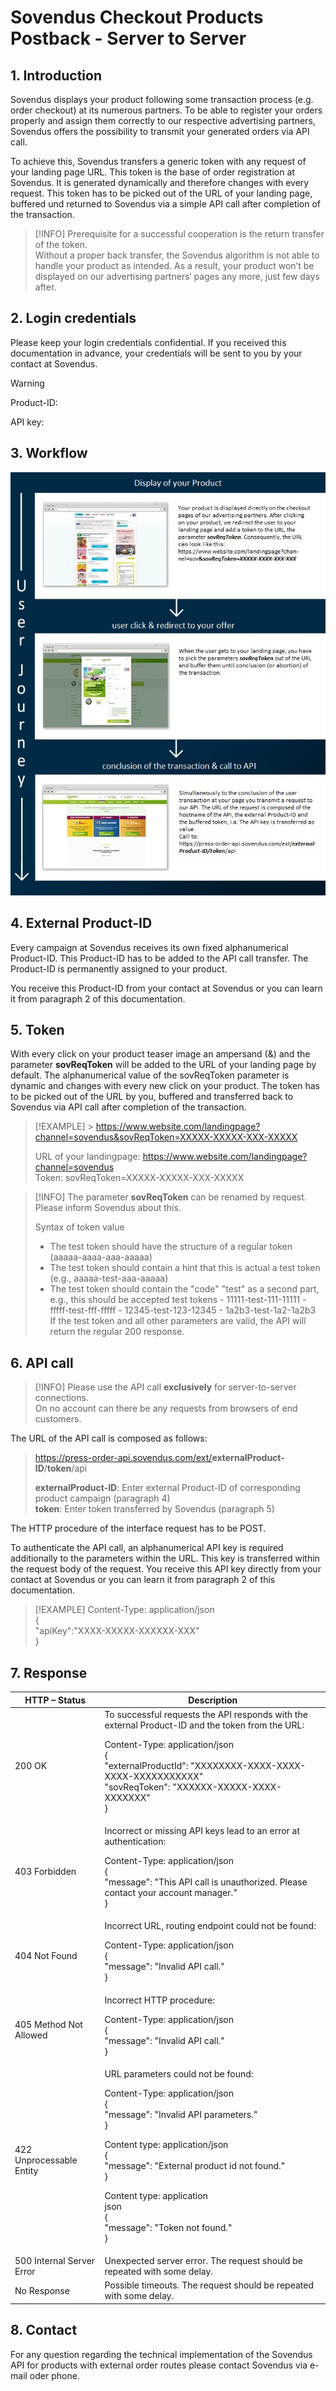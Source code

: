 # Sovendus Checkout Products Postback - Server to Server

## 1. Introduction

Sovendus displays your product following some transaction process (e.g. order checkout) at its numerous partners. To be able to register your orders properly and assign them correctly to our respective advertising partners, Sovendus offers the possibility to transmit your generated orders via API call.

To achieve this, Sovendus transfers a generic token with any request of your landing page URL. This token is the base of order registration at Sovendus. It is generated dynamically and therefore changes with every request. This token has to be picked out of the URL of your landing page, buffered und returned to Sovendus via a simple API call after completion of the transaction.

> [!INFO]
> Prerequisite for a successful cooperation is the return transfer of the token.  
> Without a proper back transfer, the Sovendus algorithm is not able to handle your product as intended. As a
> result, your product won’t be displayed on our advertising partners‘ pages any more, just few days after.

## 2. Login credentials

Please keep your login credentials confidential. If you received this documentation in advance, your credentials will be sent to you by your contact at Sovendus.

> [!WARNING]
> Product-ID:
>
> API key:

## 3. Workflow

![Workflow-image](https://raw.githubusercontent.com/Sovendus-GmbH/Generic-Sovendus-Checkout-Products-Postback-Integration-Documentation/main/workflowimg.png)

## 4. External Product-ID

Every campaign at Sovendus receives its own fixed alphanumerical Product-ID. This Product-ID has to be added to the API call transfer. The Product-ID is permanently assigned to your product.

You receive this Product-ID from your contact at Sovendus or you can learn it from paragraph 2 of this documentation.

## 5. Token

With every click on your product teaser image an ampersand (&) and the parameter **sovReqToken** will be added to the URL of your landing page by default. The alphanumerical value of the sovReqToken parameter is dynamic and changes with every new click on your product. The token has to be picked out of the URL by you, buffered and transferred back to Sovendus via API call after completion of the transaction.

> [!EXAMPLE] > https://www.website.com/landingpage?channel=sovendus&sovReqToken=XXXXX-XXXXX-XXX-XXXXX
>
> URL of your landingpage: https://www.website.com/landingpage?channel=sovendus  
> Token: sovReqToken=XXXXX-XXXXX-XXX-XXXXX

> [!INFO]
> The parameter **sovReqToken** can be renamed by request. Please inform Sovendus about this.
>
> Syntax of token value
>
> - The test token should have the structure of a regular token (aaaaa-aaaa-aaa-aaaaa)
> - The test token should contain a hint that this is actual a test token (e.g., aaaaa-test-aaa-aaaaa)
> - The test token should contain the "code" "test" as a second part, e.g., this should be accepted test tokens - 11111-test-111-11111 - fffff-test-fff-fffff - 12345-test-123-12345 - 1a2b3-test-1a2-1a2b3  
>   If the test token and all other parameters are valid, the API will return the regular 200 response.

## 6. API call

> [!INFO]
> Please use the API call **exclusively** for server-to-server connections.  
> On no account can there be any requests from browsers of end customers.

The URL of the API call is composed as follows:

> https://press-order-api.sovendus.com/ext/<b>externalProduct-ID</b>/<b>token</b>/api
>
> **externalProduct-ID**: Enter external Product-ID of corresponding product campaign (paragraph 4)  
> **token**: Enter token transferred by Sovendus (paragraph 5)

The HTTP procedure of the interface request has to be POST.

To authenticate the API call, an alphanumerical API key is required additionally to the parameters within the URL. This key is transferred within the request body of the request. You receive this API key directly from your contact at Sovendus or you can learn it from paragraph 2 of this documentation.

> [!EXAMPLE]
> Content-Type: application/json  
> {  
> "apiKey":"XXXX-XXXXX-XXXXXX-XXX"  
> }

## 7. Response

| HTTP – Status             | Description                                                                                                                                                                                                                                                                                                                            |
| ------------------------- | -------------------------------------------------------------------------------------------------------------------------------------------------------------------------------------------------------------------------------------------------------------------------------------------------------------------------------------- |
| 200 OK                    | To successful requests the API responds with the external Product-ID and the token from the URL: <br> <p> Content-Type: application/json <br> { <br> "externalProductId": "XXXXXXXX-XXXX-XXXX-XXXX-XXXXXXXXXXX" <br> "sovReqToken": "XXXXXX-XXXXX-XXXX-XXXXXXX" <br> }                                                                 |
| 403 Forbidden             | Incorrect or missing API keys lead to an error at authentication: <br> <p> Content-Type: application/json <br> { <br> "message": "This API call is unauthorized. Please contact your account manager." <br> }                                                                                                                          |
| 404 Not Found             | Incorrect URL, routing endpoint could not be found: <br> <p> Content-Type: application/json <br> { <br> "message": "Invalid API call." <br> }                                                                                                                                                                                          |
| 405 Method Not Allowed    | Incorrect HTTP procedure: <br> <p> Content-Type: application/json <br> { <br> "message": "Invalid API call." <br> }                                                                                                                                                                                                                    |
| 422 Unprocessable Entity  | URL parameters could not be found: <br> <p> Content-Type: application/json <br> { <br> "message": "Invalid API parameters." <br> } <br> <p> Content type: application/json <br> { <br> "message": "External product id not found." <br> } <br> <p> Content type: application<br> json <br> { <br> "message": "Token not found." <br> } |
| 500 Internal Server Error | Unexpected server error. The request should be repeated with some delay.                                                                                                                                                                                                                                                               |
| No Response               | Possible timeouts. The request should be repeated with some delay.                                                                                                                                                                                                                                                                     |

## 8. Contact

For any question regarding the technical implementation of the Sovendus API for products with external order routes please contact Sovendus via e-mail oder phone.
